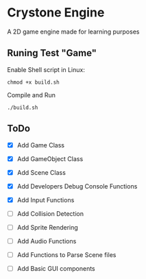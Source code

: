 # Crystone Engine

A 2D game engine made for learning purposes

## Runing Test "Game"

Enable Shell script in Linux:
```
chmod +x build.sh
```

Compile and Run
```
./build.sh
```

## ToDo
- [x] Add Game Class
- [x] Add GameObject Class
- [x] Add Scene Class
- [x] Add Developers Debug Console Functions
- [x] Add Input Functions
- [ ] Add Collision Detection
- [ ] Add Sprite Rendering  
- [ ] Add Audio Functions
- [ ] Add Functions to Parse Scene files
- [ ] Add Basic GUI components

